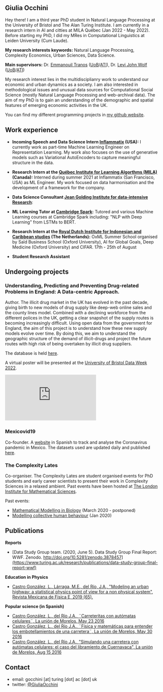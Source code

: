 
## Giulia Occhini

Hey there! I am a third year PhD student in Natural Language Processing at the University of Bristol and The Alan Turing Institute. I am currently in a research intern in AI and citties at MILA Québec (Jan 2022 - May 2022). Before starting my PhD, I did my MRes in Computational Linguistics at Leiden University (Cum Laude).

**My research interests keywords:** Natural Language Processing, Complexity Economics, Urban Sciences, Data Science.

**Main supervisors:** Dr. [Emmanouil Tranos](https://etranos.info/) ([UoB](https://www.bristol.ac.uk/people/person/Emmanouil-Tranos-b26cd054-b65e-438c-9a73-43d0ef833f8d/)/[ATI](https://www.turing.ac.uk/people/researchers/emmanouil-tranos)), Dr. [Levi John Wolf](https://www.ljwolf.org/) ([UoB](https://www.bristol.ac.uk/people/person/Levi-Wolf-6fd84b18-4172-4b27-aac9-55092de68fdc/)/[ATI](https://www.turing.ac.uk/people/researchers/levi-john-wolf))

My research interest lies in the multidisciplianry work to understand our economic and urban dynamics as a society. I am also interested in methodological issues and unusual data sources for Computational Social Science (mostly Natural Language Processing and web-archival data). The aim of my PhD is to gain an understanding of the demographic and spatial features of emerging economic activities in the UK.

You can find my different programming projects in [my github website](https://github.com/giuliaok).

## Work experience 

- **Incoming Speech and Data Science Intern [Inflammatix](https://inflammatix.com/ml/) (USA):** I currently work as part-time Machine Learning Engineer on Representation Learning. My work also focuses on the use of generative models such as Variational AutoEncoders to capture meaningful structure in the data. 

- **Research Intern at the [Québec Institute for Learning Algorthms (MILA)](https://mila.quebec/en/) (Canada):** Interned during summer 2021 at Inflammatix (San Francisco, USA) as ML Engineer. My work focused on data harmonisation and the development of a framework for the company.

- **Data Science Consultant [Jean Golding Institute for data-intensive Research](http://www.bristol.ac.uk/golding/)**:

- **ML Learning Tutor at [Cambridge Spark](https://www.cambridgespark.com/?hsLang=en):** Tutored and various Machine Learning courses at Cambridge Spark including: "NLP with Deep Learning" from LSTMs to BERT. 

- **Research Intern at the [Royal Dutch Institute for Indonesian and Caribbean studies](https://www.kitlv.nl/) (The Netherlands):** OxML Summer School organised by Saïd Business School (Oxford University), AI for Global Goals, Deep Medicine (Oxford University) and CIFAR. 17th - 25th of August

- **Student Research Assistant**

## Undergoing projects

### Understanding, Predicting and Preventing Drug-related Problems in England: A Data-centric Approach.

Author. The illicit drug market in the UK has evolved in the past decade, giving birth to new models of drug supply like deep-web online sales and the county lines model. Combined with a declining workforce from the different polices in the UK, getting a clear snapshot of the supply routes is becoming increasingly difficult. Using open data from the government for England, the aim of this project is to understand how these new supply models evolve over time. By doing this, we aim to understand the geographic structure of the demand of illicit-drugs and project the future routes with high risk of being overtaken by illicit drug suppliers. 

The database is held [here](https://github.com/LeonardoCastro/BritishDrugDynamics). 

A virtual poster will be presented at the [University of Bristol Data Week 2022](http://www.bristol.ac.uk/golding/get-involved/data-week/).

![poster_02062020](https://github.com/giuliaok/giuliaok.github.io/blob/47e11fe08eec2a730c005fefa83dcc03a6dbbbf2/JGI%20Showcase%20Poster_whatisdatascienceandAI.pdf)

### Mexicovid19

Co-founder. A [website](https://mexicovid19.github.io/Mexico/) in Spanish to track and analyse the Coronavirus pandemic in Mexico. The datasets used are updated daily and published [here](https://github.com/mexicovid19/Mexico-datos).

### The Complexity Lates

Co-organiser. The Complexity Lates are student organised events for PhD students and early career scientists to present their work in Complexity Sciences in a relaxed ambient. Past events have been hosted at [The London Institute for Mathematical Sciences](https://lims.ac.uk/).

Past events:
- [Mathematical Modelling in Biology](https://lims.ac.uk/event/mathematical-modelling-in-biology/) (March 2020 - postponed)
- [Modelling collective human behaviour](https://lims.ac.uk/event/collective-human-behaviour/) (Jan 2020)

## Publications

**Reports**
- [Data Study Group team. (2020, June 5). Data Study Group Final Report: WWF. Zenodo. http://doi.org/10.5281/zenodo.3878457](https://www.turing.ac.uk/research/publications/data-study-group-final-report-wwf)

**Education in Physics**
- [Castro González, L., Lárraga, M.E., del Río, J.A., "Modeling an urban highway: a statistical physics point of view for a non physical system", Revista Mexicana de Física E, 2019 (65).](https://bit.ly/30AFElZ)

**Popular science (in Spanish)**
- [Castro González, L., del Río J.A., ¨Carreteritas con autómatas celulares¨, La unión de Morelos, May 23 2016](https://bit.ly/36bo7BN)
- [Castro González, L., del Río J.A., ¨Física y matemáticas para entender los embotellamientos de una carretera¨, La unión de Morelos, May 30 2016](https://bit.ly/3ao4sCh)
- [Castro González, L., del Río J.A., "Simulando una carretera con autómatas celulares: el caso del libramiento de Cuernavaca", La unión de Morelos, Aug 15 2016](https://bit.ly/2Gd63gm)


## Contact

- email: gocchini [at] turing [dot] ac [dot] uk
- twitter: [@GiuliaOcchini](https://twitter.com/giuliaocchini)

